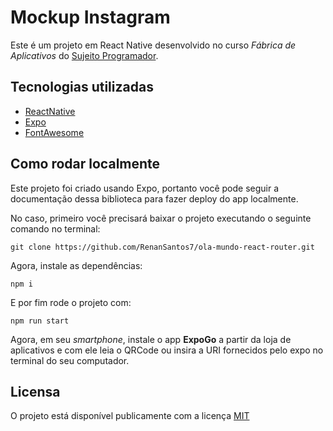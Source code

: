 
<!--![Print do Banner](./public/assets/print-banner.png) -->

# Mockup Instagram

Este é um projeto em React Native desenvolvido no curso *Fábrica de Aplicativos* do [Sujeito Programador](https://github.com/sujeitoprogramador).

## Tecnologias utilizadas

- [ReactNative](https://react.dev)
- [Expo](https://expo.dev)
- [FontAwesome](https://fontawesome.com/)

## Como rodar localmente

Este projeto foi criado usando Expo, portanto você pode seguir a documentação dessa biblioteca para fazer deploy do app localmente.

No caso, primeiro você precisará baixar o projeto executando o seguinte comando no terminal:

```
git clone https://github.com/RenanSantos7/ola-mundo-react-router.git
```

Agora, instale as dependências:

```
npm i
```

E por fim rode o projeto com:

```
npm run start
```

Agora, em seu *smartphone*, instale o app **ExpoGo** a partir da loja de aplicativos e com ele leia o QRCode  ou insira a URI fornecidos pelo expo no terminal do seu computador.

## Licensa

O projeto está disponível publicamente com a licença [MIT](./LICENSE)